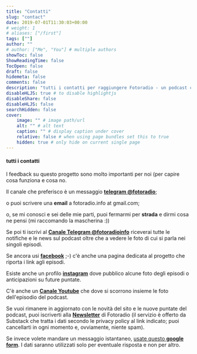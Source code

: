 ```yaml
---
title: "Contatti"
slug: "contact"
date: 2019-07-01T11:30:03+00:00
# weight: 1
# aliases: ["/first"]
tags: [""]
author: ""
# author: ["Me", "You"] # multiple authors
showToc: false
ShowReadingTime: false
TocOpen: false
draft: false
hidemeta: false
comments: false
description: "tutti i contatti per raggiungere Fotoradio - un podcast che parla di fotografie"
disableHLJS: true # to disable highlightjs
disableShare: false
disableHLJS: false
searchHidden: false
cover:
    image: "" # image path/url
    alt: "" # alt text
    caption: "" # display caption under cover
    relative: false # when using page bundles set this to true
    hidden: true # only hide on current single page
---
```


#### tutti i contatti

I feedback su questo progetto sono molto importanti per noi (per capire cosa funziona e cosa no.

Il canale che preferisco è un messaggio [**telegram @fotoradio**](https://t.me/fotoradio);

o puoi scrivere una **email** a fotoradio.info at gmail.com;

<!--
o usare il **form di contatto** [qui](#form-contatti) sotto (nessun dato verrà memorizzato o utilizzato se non per rispondere al messaggio);
-->

o, se mi conosci e sei delle mie parti, puoi fermarmi per **strada** e dirmi cosa ne pensi (mi raccomando la mascherina :))

Se poi ti iscrivi al [**Canale Telegram @fotoradioinfo**](https://t.me/fotoradioinfo") riceverai tutte le notifiche e le news sul podcast oltre che a vedere le foto di cui si parla nei singoli episodi.

Se ancora usi [**facebook**](https://fb.me/fotoradio.info) ;-) c'è anche una pagina dedicata al progetto che riporta i link agli episodi.

Esiste anche un profilo [**instagram**](https://instagram.com/fotoradio) dove pubblico alcune foto degli episodi o anticipazioni su future puntate.

C'è anche un [**Canale Youtube**](https://www.youtube.com/channel/UCiaiddtEOdYK2YaRBcZAm2Q) che dove si scorrono insieme le foto dell'episodio del podcast.

Se vuoi rimanere in aggiornato con le novità del sito e le nuove puntate del podcast, puoi iscriverti alla [**Newsletter**](https://fotoradio.substack.com) di Fotoradio (il servizio è offerto da Substack che tratta i dati secondo le privacy policy al link indicato; puoi cancellarti in ogni momento e, ovviamente, niente spam).

Se invece volete mandare un messaggio istantaneo, [usate questo **google form**](https://forms.gle/8XriPxFcx43We6uS6). I dati saranno utilizzati solo per eventuale risposta e non per altro.


<!--
#### form contatti
-->

<!--
<form method="POST" action="">
  <b>Hai una domanda o un commento da fare? / Questions?</b><br>
  <input type="text" name="email" placeholder="indirizzo email / email address"><br>
  <textarea type="text" name="message" placeholder="messaggio / message"></textarea><br>
  <button type="submit" class="font-button">Spedisci / Send</button>
</form>
-->

<!--
<form id="fs-frm" name="simple-contact-form" accept-charset="utf-8" action="https://formspree.io/fotoradio.info@gmail.com" method="post">
  <fieldset id="fs-frm-inputs">
    <label for="full-name">Full Name</label>
    <input type="text" name="name" id="full-name" placeholder="First and Last" required="">
    <label for="email-address">Email Address</label>
    <input type="email" name="_replyto" id="email-address" placeholder="email@domain.tld" required="">
    <label for="message">Message</label>
    <textarea rows="5" name="message" id="message" placeholder="Aenean lacinia bibendum nulla sed consectetur. Vivamus sagittis lacus vel augue laoreet rutrum faucibus dolor auctor. Donec ullamcorper nulla non metus auctor fringilla nullam quis risus." required=""></textarea>
    <input type="hidden" name="_subject" id="email-subject" value="Contact Form Submission">
  </fieldset>
  <input type="submit" value="Submit">
</form>
-->

